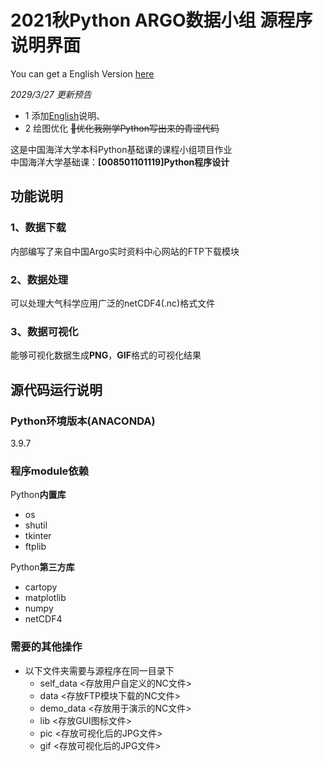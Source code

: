 # 2021秋Python ARGO数据小组 源程序 说明界面
You can get a English Version [here](README_EN.md)

*2029/3/27 更新预告*
- 1 添加[English](README_EN.md)说明、
- 2 绘图优化 ~~🤣优化我刚学Python写出来的青涩代码~~

这是中国海洋大学本科Python基础课的课程小组项目作业  
中国海洋大学基础课：**[008501101119]Python程序设计**  


## 功能说明

### 1、数据下载

内部编写了来自中国Argo实时资料中心网站的FTP下载模块

### 2、数据处理

可以处理大气科学应用广泛的netCDF4(.nc)格式文件

### 3、数据可视化

能够可视化数据生成**PNG**，**GIF**格式的可视化结果

## 源代码运行说明

### Python环境版本(ANACONDA)

3.9.7

### 程序module依赖

Python**内置库**

+ os  
+ shutil
+ tkinter
+ ftplib

Python**第三方库**

+ cartopy
+ matplotlib
+ numpy
+ netCDF4

### 需要的其他操作

+ 以下文件夹需要与源程序在同一目录下  
  + self_data <存放用户自定义的NC文件>
  + data <存放FTP模块下载的NC文件>
  + demo_data <存放用于演示的NC文件>
  + lib <存放GUI图标文件>
  + pic <存放可视化后的JPG文件>
  + gif <存放可视化后的JPG文件>


